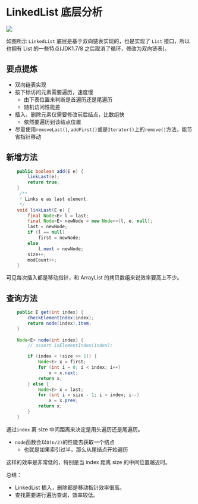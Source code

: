 # LinkedList 底层分析

![](https://ws4.sinaimg.cn/large/006tKfTcly1fqzb66c00gj30p7056q38.jpg)

如图所示 `LinkedList` 底层是基于双向链表实现的，也是实现了 `List` 接口，所以也拥有 List 的一些特点(JDK1.7/8 之后取消了循环，修改为双向链表)。

## 要点提炼

- 双向链表实现
- 按下标访问元素需要遍历，速度慢
  - 由下表位置来判断是首遍历还是尾遍历
  - 随机访问性能差
- 插入、删除元素仅需要修改前后结点，比数组快
  - 依然要遍历到该结点位置
- 尽量使用`removeLast()`, `addFirst()`或是`Iterator()`上的`remove()`方法，能节省指针移动

## 新增方法

```java
    public boolean add(E e) {
        linkLast(e);
        return true;
    }
     /**
     * Links e as last element.
     */
    void linkLast(E e) {
        final Node<E> l = last;
        final Node<E> newNode = new Node<>(l, e, null);
        last = newNode;
        if (l == null)
            first = newNode;
        else
            l.next = newNode;
        size++;
        modCount++;
    }
```

可见每次插入都是移动指针，和 ArrayList 的拷贝数组来说效率要高上不少。

## 查询方法

```java
    public E get(int index) {
        checkElementIndex(index);
        return node(index).item;
    }
    
    Node<E> node(int index) {
        // assert isElementIndex(index);

        if (index < (size >> 1)) {
            Node<E> x = first;
            for (int i = 0; i < index; i++)
                x = x.next;
            return x;
        } else {
            Node<E> x = last;
            for (int i = size - 1; i > index; i--)
                x = x.prev;
            return x;
        }
    }
```

通过`index` 离 size 中间距离来决定是用头遍历还是尾遍历。

- `node`函数会以`O(n/2)`的性能去获取一个结点
  - 也就是如果索引过半，那么从尾结点开始遍历

这样的效率是非常低的，特别是当 index 距离 size 的中间位置越近时。

总结：

- LinkedList 插入，删除都是移动指针效率很高。
- 查找需要进行遍历查询，效率较低。